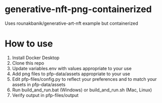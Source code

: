 # generative-nft-png-containerized
Uses rounakbanik/generative-art-nft example but containerized

# How to use
1. Install Docker Desktop
2. Clone this repo
3. Update variables.env with values appropriate to your use
4. Add png files to pfp-data/assets appropriate to your use
5. Edit pfp-files/config.py to reflect your preferences and to match your assets in pfp-data/assets
6. Run build_and_run.bat (Windows) or build_and_run.sh (Mac, Linux)
7. Verify output in pfp-files/output
